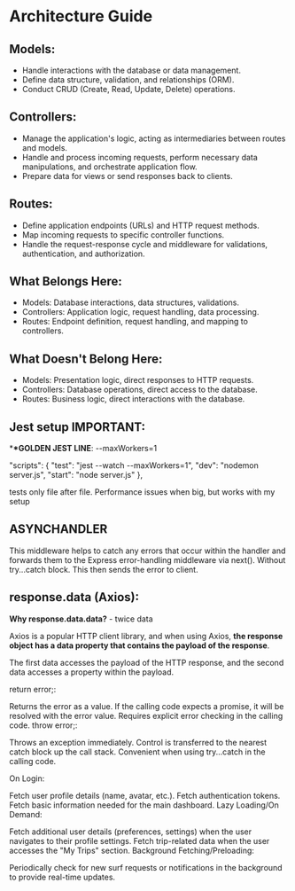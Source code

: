 # Architecture Guide

## Models:

- Handle interactions with the database or data management.
- Define data structure, validation, and relationships (ORM).
- Conduct CRUD (Create, Read, Update, Delete) operations.

## Controllers:

- Manage the application's logic, acting as intermediaries between
  routes and models.
- Handle and process incoming requests, perform necessary data
  manipulations, and orchestrate application flow.
- Prepare data for views or send responses back to clients.

## Routes:

- Define application endpoints (URLs) and HTTP request methods.
- Map incoming requests to specific controller functions.
- Handle the request-response cycle and middleware for validations,
  authentication, and authorization.

## What Belongs Here:

- Models: Database interactions, data structures, validations.
- Controllers: Application logic, request handling, data processing.
- Routes: Endpoint definition, request handling, and mapping to controllers.

## What Doesn't Belong Here:

- Models: Presentation logic, direct responses to HTTP requests.
- Controllers: Database operations, direct access to the database.
- Routes: Business logic, direct interactions with the database.

## Jest setup IMPORTANT:

\***\*GOLDEN JEST LINE**: --maxWorkers=1

"scripts": {
"test": "jest --watch --maxWorkers=1",
"dev": "nodemon server.js",
"start": "node server.js"
},

tests only file after file. Performance issues when big, but works with my setup

## ASYNCHANDLER

This middleware helps to catch any errors that occur within the handler and forwards them to the Express error-handling middleware via next(). Without try...catch block. This then sends the error to client.

## response.data (Axios):

**Why response.data.data?** - twice data

Axios is a popular HTTP client library, and when using Axios, **the response object has a data property that contains the payload of the response**.

The first data accesses the payload of the HTTP response, and the second data accesses a property within the payload.

return error;:

Returns the error as a value.
If the calling code expects a promise, it will be resolved with the error value.
Requires explicit error checking in the calling code.
throw error;:

Throws an exception immediately.
Control is transferred to the nearest catch block up the call stack.
Convenient when using try...catch in the calling code.

On Login:

Fetch user profile details (name, avatar, etc.).
Fetch authentication tokens.
Fetch basic information needed for the main dashboard.
Lazy Loading/On Demand:

Fetch additional user details (preferences, settings) when the user navigates to their profile settings.
Fetch trip-related data when the user accesses the "My Trips" section.
Background Fetching/Preloading:

Periodically check for new surf requests or notifications in the background to provide real-time updates.

